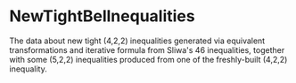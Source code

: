 # NewTightBellnequalities
The data about new tight (4,2,2) inequalities generated via equivalent transformations and iterative formula from Sliwa's 46 inequalities, together with some (5,2,2) inequalities produced from one of the freshly-built (4,2,2) inequality.  
